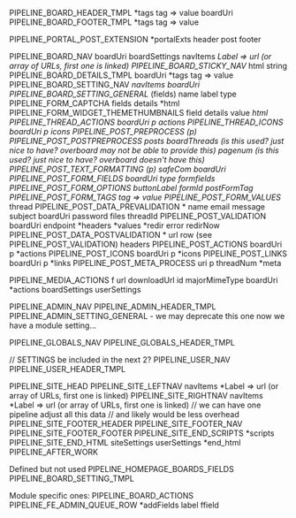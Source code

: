 PIPELINE_BOARD_HEADER_TMPL
  *tags
    tag => value
  boardUri
PIPELINE_BOARD_FOOTER_TMPL
  *tags
    tag => value

PIPELINE_PORTAL_POST_EXTENSION
  *portalExts
    header
    post
    footer

PIPELINE_BOARD_NAV
  boardUri
  boardSettings
  navItems
    *Label => url (or array of URLs, first one is linked)
PIPELINE_BOARD_STICKY_NAV*
  html string
PIPELINE_BOARD_DETAILS_TMPL
  boardUri
  *tags
    tag => value
PIPELINE_BOARD_SETTING_NAV
  *navItems
  boardUri
PIPELINE_BOARD_SETTING_GENERAL* (fields)
  name
    label
    type
PIPELINE_FORM_CAPTCHA
  fields
  details
  *html
PIPELINE_FORM_WIDGET_THEMETHUMBNAILS
  field
  details
  value
  *html
PIPELINE_THREAD_ACTIONS
  boardUri
  p
  *actions
PIPELINE_THREAD_ICONS
  boardUri
  p
  *icons
PIPELINE_POST_PREPROCESS (p)
PIPELINE_POST_POSTPREPROCESS
  posts
  boardThreads (is this used? just nice to have? overboard may not be able to provide this)
  pagenum (is this used? just nice to have? overboard doesn't have this)
PIPELINE_POST_TEXT_FORMATTING (p)*
  safeCom
  boardUri
PIPELINE_POST_FORM_FIELDS
  boardUri
  type
  *formfields
PIPELINE_POST_FORM_OPTIONS*
  buttonLabel
  formId
  postFormTag
PIPELINE_POST_FORM_TAGS*
  tag => value
PIPELINE_POST_FORM_VALUES*
  thread
PIPELINE_POST_DATA_PREVALIDATION
  *
    name
    email
    message
    subject
    boardUri
    password
    files
    threadId
PIPELINE_POST_VALIDATION
  boardUri
  endpoint
  *headers
  *values
  *redir
  error
  redirNow
PIPELINE_POST_DATA_POSTVALIDATION
  *
    url
    row (see PIPELINE_POST_VALIDATION)
    headers
PIPELINE_POST_ACTIONS
  boardUri
  p
  *actions
PIPELINE_POST_ICONS
  boardUri
  p
  *icons
PIPELINE_POST_LINKS
  boardUri
  p
  *links
PIPELINE_POST_META_PROCESS
  uri
  p
  threadNum
  *meta

PIPELINE_MEDIA_ACTIONS
  f
  url
  downloadUrl
  id
  majorMimeType
  boardUri
  *actions
  boardSettings
  userSettings

PIPELINE_ADMIN_NAV
PIPELINE_ADMIN_HEADER_TMPL
PIPELINE_ADMIN_SETTING_GENERAL - we may deprecate this one now we have a module setting...

PIPELINE_GLOBALS_NAV
PIPELINE_GLOBALS_HEADER_TMPL

// SETTINGS be included in the next 2?
PIPELINE_USER_NAV
PIPELINE_USER_HEADER_TMPL

PIPELINE_SITE_HEAD
PIPELINE_SITE_LEFTNAV
  navItems
    *Label => url (or array of URLs, first one is linked)
PIPELINE_SITE_RIGHTNAV
  navItems
    *Label => url (or array of URLs, first one is linked)
// we can have one pipeline adjust all this data
// and likely would be less overhead
PIPELINE_SITE_FOOTER_HEADER
PIPELINE_SITE_FOOTER_NAV
PIPELINE_SITE_FOOTER_FOOTER
PIPELINE_SITE_END_SCRIPTS
  *scripts
PIPELINE_SITE_END_HTML
  siteSettings
  userSettings
  *end_html
PIPELINE_AFTER_WORK


Defined but not used
  PIPELINE_HOMEPAGE_BOARDS_FIELDS
  PIPELINE_BOARD_SETTING_TMPL

Module specific ones:
PIPELINE_BOARD_ACTIONS
PIPELINE_FE_ADMIN_QUEUE_ROW
  *addFields
    label
    ffield
